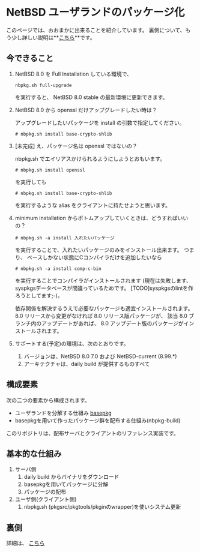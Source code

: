 <!-- -*- coding:utf-8 -*- -->

# NetBSD ユーザランドのパッケージ化

このページでは、おおまかに出来ることを紹介しています。
裏側について、もう少し詳しい説明は**[こちら](nbpkg-internals.md)**です。


## 今できること

1. NetBSD 8.0 を Full Installation している環境で、
   ```
   nbpkg.sh full-upgrade
   ```
   を実行すると、
   NetBSD 8.0 stable の最新環境に更新できます。

1. NetBSD 8.0 から openssl だけアップグレードしたい時は？

   アップグレードしたいパッケージを install の引数で指定してください。
   ```
   # nbpkg.sh install base-crypto-shlib
   ```

1. [未完成] え、パッケージ名は openssl ではないの？

   nbpkg.sh でエイリアスかけられるようにしようとおもいます。
   ```
   # nbpkg.sh install openssl
   ```
   を実行しても
   ```
   # nbpkg.sh install base-crypto-shlib
   ```
   を実行するような alias をクライアントに持たせようと思います。
   

1. minimum installation からボトムアップしていくときは、どうすればいいの？
   ```
   # nbpkg.sh -a install 入れたいパッケージ
   ```
   を実行することで、入れたいパッケージのみをインストール出来ます。
   つまり、
   ベースしかない状態にCコンパイラだけを追加したいなら
   ```
   # nbpkg.sh -a install comp-c-bin
   ```
   を実行することでコンパイラがインストールされます
   (現在は失敗します、syspkgsデータベースが間違っているためです。
   [TODO]syspkgsのlintを作ろうとしてます;-)。
   
   依存関係を解決するうえで必要なパッケージも適宜インストールされます。
   8.0 リリースから変更がなければ 8.0 リリース版パッケージが、
   該当 8.0 ブランチ内のアップデートがあれば、
   8.0 アップデート版のパッケージがインストールされます。
   
1. サポートする(予定)の環境は、次のとおりです。
    1. バージョンは、NetBSD 8.0 7.0 および NetBSD-current (8.99.*)
    1. アーキテクチャは、daily build が提供するものすべて
    

## 構成要素

次の二つの要素から構成されます。
+ ユーザランドを分解する仕組み [basepkg](https://github.com/user340/basepkg)
+ basepkgを用いて作ったパッケージ群を配布する仕組み(nbpkg-build) 

このリポジトリは、配布サーバとクライアントのリファレンス実装です。


## 基本的な仕組み

1. サーバ側
    1. daily build からバイナリをダウンロード
    1. basepkgを用いてパッケージに分解
    1. パッケージの配布
1. ユーザ側(クライアント側)
    1. nbpkg.sh (pkgsrc/pkgtools/pkginのwrapper)を使いシステム更新


## 裏側

詳細は、
[こちら](nbpkg-internals.md)
